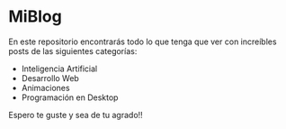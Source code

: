 # MiBlog
En este repositorio encontrarás todo lo que tenga que ver con increíbles posts de las siguientes categorías:
- Inteligencia Artificial
- Desarrollo Web
- Animaciones
- Programación en Desktop

Espero te guste y sea de tu agrado!!
